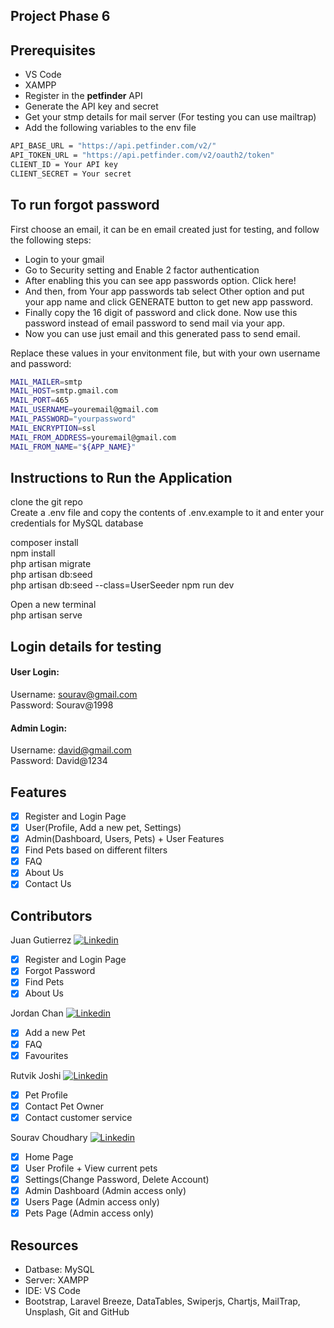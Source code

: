 ## **Project Phase 6**

## Prerequisites

-   VS Code
-   XAMPP
-   Register in the **petfinder** API
-   Generate the API key and secret
-   Get your stmp details for mail server (For testing you can use mailtrap)
-   Add the following variables to the env file

```sh
API_BASE_URL = "https://api.petfinder.com/v2/"
API_TOKEN_URL = "https://api.petfinder.com/v2/oauth2/token"
CLIENT_ID = Your API key
CLIENT_SECRET = Your secret
```

## To run forgot password

First choose an email, it can be en email created just for testing, and follow the following steps:

-   Login to your gmail
-   Go to Security setting and Enable 2 factor authentication
-   After enabling this you can see app passwords option. Click here!
-   And then, from Your app passwords tab select Other option and put your app name and click GENERATE button to get new app password.
-   Finally copy the 16 digit of password and click done. Now use this password instead of email password to send mail via your app.
-   Now you can use just email and this generated pass to send email.

Replace these values in your envitonment file, but with your own username and password:

```sh
MAIL_MAILER=smtp
MAIL_HOST=smtp.gmail.com
MAIL_PORT=465
MAIL_USERNAME=youremail@gmail.com
MAIL_PASSWORD="yourpassword"
MAIL_ENCRYPTION=ssl
MAIL_FROM_ADDRESS=youremail@gmail.com
MAIL_FROM_NAME="${APP_NAME}"
```

## Instructions to Run the Application

clone the git repo  
Create a .env file and copy the contents of .env.example to it and enter your credentials for MySQL database

composer install  
npm install  
php artisan migrate  
php artisan db:seed  
php artisan db:seed --class=UserSeeder
npm run dev

Open a new terminal  
php artisan serve

## Login details for testing
#### User Login:  
Username: sourav@gmail.com  
Password: Sourav@1998  

#### Admin Login:  
Username: david@gmail.com  
Password: David@1234  

## Features

-   [x] Register and Login Page
-   [x] User(Profile, Add a new pet, Settings)
-   [x] Admin(Dashboard, Users, Pets) + User Features
-   [x] Find Pets based on different filters
-   [x] FAQ
-   [x] About Us
-   [x] Contact Us

## Contributors
Juan Gutierrez [<img src="https://i.stack.imgur.com/gVE0j.png" alt="Linkedin">](https://www.linkedin.com/in/-juan-gutierrez/) 
 -  [x] Register and Login Page
 -  [x] Forgot Password 
 -  [x] Find Pets
 -  [x] About Us

Jordan Chan [<img src="https://i.stack.imgur.com/gVE0j.png" alt="Linkedin">](https://www.linkedin.com/in/jordan-chan49/)  
 -  [x] Add a new Pet 
 -  [x] FAQ
 -  [x] Favourites

Rutvik Joshi [<img src="https://i.stack.imgur.com/gVE0j.png" alt="Linkedin">](https://www.linkedin.com/)  
 -  [x] Pet Profile 
 -  [x] Contact Pet Owner
 -  [x] Contact customer service

Sourav Choudhary [<img src="https://i.stack.imgur.com/gVE0j.png" alt="Linkedin">](https://www.linkedin.com/in/sourav009/)
 -  [x] Home Page
 -  [x] User Profile + View current pets
 -  [x] Settings(Change Password, Delete Account)
 -  [x] Admin Dashboard (Admin access only)
 -  [x] Users Page (Admin access only)
 -  [x] Pets Page (Admin access only)

 ## Resources

-   Datbase: MySQL
-   Server: XAMPP
-   IDE: VS Code
-   Bootstrap, Laravel Breeze, DataTables, Swiperjs, Chartjs, MailTrap, Unsplash, Git and GitHub